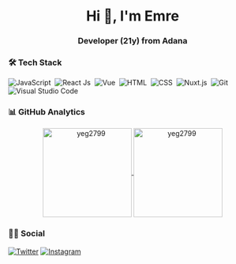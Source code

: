 <h1 align="center">Hi 👋, I'm Emre</h1>
<h3 align="center">Developer (21y) from Adana</h3>


### 🛠 Tech Stack
![JavaScript](https://img.shields.io/badge/-JavaScript-05122A?style=flat&logo=javascript)&nbsp;
![React Js](https://img.shields.io/badge/-React-05122A?style=flat&logo=react.js)&nbsp;
![Vue](https://img.shields.io/badge/-Vue-05122A?style=flat&logo=vue.js)&nbsp;
![HTML](https://img.shields.io/badge/-HTML-05122A?style=flat&logo=HTML5&logoColor=E34F26)&nbsp;
![CSS](https://img.shields.io/badge/-CSS-05122A?style=flat&logo=CSS3&logoColor=239120)&nbsp;
![Nuxt.js](https://img.shields.io/badge/nuxt.js-05122A?style=flat&logo=nuxt.js)&nbsp;
![Git](https://img.shields.io/badge/-Git-05122A?style=flat&logo=git)&nbsp;
![Visual Studio Code](https://img.shields.io/badge/-Visual%20Studio%20Code-05122A?style=flat&logo=visual-studio-code&logoColor=007ACC)&nbsp;


### 📊 GitHub Analytics

<p align="center">
<a href="https://github.com/yeg2799">
  <img height="180em" align="center" src="https://github-readme-stats.vercel.app/api?username=yeg2799&show_icons=true&locale=en&theme=algolia&include_all_commits=true&count_private=true" alt="yeg2799"/>
  <img height="180em" align="center" src="https://github-readme-stats.vercel.app/api/top-langs?username=yeg2799&show_icons=true&locale=en&layout=compact&langs_count=8&theme=algolia" alt="yeg2799"/>
</a>
</p>

### 🤝🏻 Social

<p align="left">
<a href="https://twitter.com/emrex99" target="blank"><img align="center" src="https://img.shields.io/badge/Twitter-1DA1F2?style=flat&logo=twitter&logoColor=white" alt="Twitter" /></a>
  <a href="https://www.instagram.com/_emrguzel_/" target="blank"><img align="center" src="https://img.shields.io/badge/Instagram-#9F32C6?style=flat&logo=Instagram&logoColor=white" alt="Instagram" /></a>



